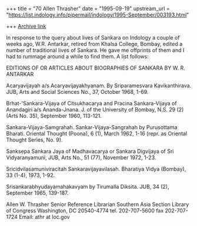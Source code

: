 +++
title = "70 Allen Thrasher"
date = "1995-09-19"
upstream_url = "https://list.indology.info/pipermail/indology/1995-September/003193.html"

+++
[Archive link](https://list.indology.info/pipermail/indology/1995-September/003193.html)

In response to the query about lives of Sankara on Indology a couple of 
weeks ago, W.R. Antarkar, retired from Khalsa College, Bombay, edited a number of 
traditional lives of Sankara. He gave me offprints of them and I had to 
rummage around a while to find them. A list follows:

EDITIONS OF OR ARTICLES ABOUT BIOGRAPHIES OF SANKARA BY W. R.
ANTARKAR

Acaryavijayah a/s Acaryavijayakhyanam. By Sriparamesvara
Kavikanthirava. JUB, Arts and Social Sciences No., 37, October
1968, 1-69.

Brhat-'Sankara-Vijaya of Citsukhacarya and Pracina Sankara-Vijaya
of Anandagiri a/s Ananda-Jnana. J. of the University of Bombay,
N.S. 29 (2) (Arts No. 35), September 1960, 113-121.

Sankara-Vijaya-Samgrahah. Sankar-Vijaya-Sangrahah by Purusottama
Bharati. Oriental Thought (Poona), 6 (1), March 1962, 1-16 (repr.
as Oriental Thought Series, No. 9).

Sanksepa Sankara Jaya of Madhavacarya or Sankara Digvijaya of Sri
Vidyaranyamuni, JUB, Arts No., 51 (77), November 1972, 1-23.

Sricidvilasamuniviracitah Sankaravijayavilasah. Bharatiya Vidya
(Bombay), 33 (1-4), 1973, 1-92.

Srisankarabhyudayamahakavyam by Tirumalla Diksita. JUB, 34 (2),
September 1965, 139-187.


Allen W. Thrasher
Senior Reference Librarian
Southern Asia Section
Library of Congress
Washington, DC 20540-4774
tel. 202-707-5600
fax  202-707-1724
Email: athr at loc.gov





